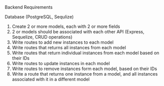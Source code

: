 Backend Requirements

Database (PostgreSQL, Sequlize)
  1. Create 2 or more models, each with 2 or more fields
  2. 2 or models should be associated with each other
API (Express, Sequelize, CRUD operations)
  1. Write routes to add new instances to each model
  2. Write routes that returns all instances from each model
  3. Write routes that return individual instances from each model based on their IDs
  4. Write routes to update instances in each model
  5. Write routes to remove instances form each model, based on their IDs
  6. Write a route that returns one instance from a model, and all instances associated with it in a different model
